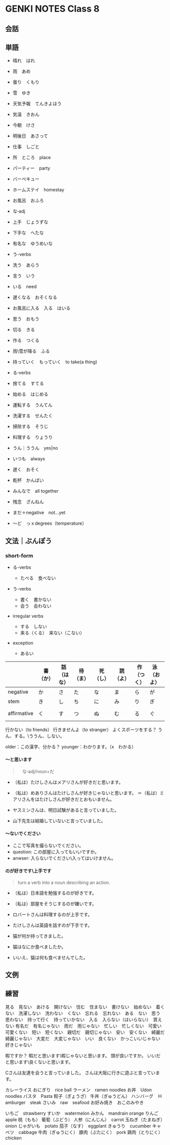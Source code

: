 # GENKI NOTES Class 8

## 会話

## 単語

- 晴れ　はれ
- 雨　あめ
- 曇り　くもり
- 雪　ゆき
- 天気予報　てんきよほう
- 気温　きおん
- 今朝　けさ
- 明後日　あさって
- 仕事　しごと
- 所　ところ　place
- パーティー　party
- バーベキュー
- ホームステイ　homestay
- お風呂　おふろ

- な‐adj
- 上手　じょうずな
- 下手な　へたな
- 有名な　ゆうめいな

- う-verbs
- 洗う　あらう
- 言う　いう
- いる　need
- 遅くなる　おそくなる
- お風呂に入る　入る　はいる
- 思う　おもう
- 切る　きる
- 作る　つくる
- 雨\雪が降る　ふる
- 持っていく　もっていく　to take(a thing)

- る‐verbs
- 捨てる　すてる
- 始める　はじめる

- 運転する　うんてん
- 洗濯する　せんたく
- 掃除する　そうじ
- 料理する　りょうり

- うん｜ううん　yes|no
- いつも　always
- 遅く　おそく
- 乾杯　かんぱい
- みんなで　all together
- 残念　ざんねん
- まだ＋negative　not...yet
- ～ど　っｘdegrees（temperature）

## 文法｜ぶんぽう

### short-form
  
- る-verbs
  - たべる　食べない

- う-verbs
  - 書く　書かない
  - 会う　会わない

- irregular verbs

  - する　しない
  - 来る（くる）　来ない（こない）

- exception
  - あるい

||書（か）|話（はな）|待（ま）|死（し）|読（よ）|作（つく）|泳（およ）|呼（よ）|買（か）||
|-|-|-|-|-|-|-|-|-|-|-|
|negative|か|さ|た|な|ま|ら|が|ば|わ|～ない|
|stem|き|し|ち|に|み|り|ぎ|び|い|～ます|
|affirmative|く|す|つ|ぬ|む|る|ぐ|ぶ|う|Dictionary　form|

行かない（to friends）
行きませんよ（to stranger）
よくスポーツをする？
うん、する。\ううん、しない。

older：この漢字、分かる？
younger：わかります。（x　わかる）

#### ～と思います

>　な‐adj/noun+だ

- （私は）たけしさんはメアリさんが好きだと思います。

- （私は）めありさんはたけしさんが好きじゃないと思います。
 ＝（私は）ミアリさんをはたけしさんが好きだとおもいません。

- ヤスミンさんは、明日試験があると言っていました。
- 山下先生は結婚していないと言っていました。

#### ～ないでください

- ここで写真を撮らないでください。
- question: この部屋に入ってもいいですか。
- anwser: 入らないでください\入ってはいけません。

#### のが好きです\上手です

> turn a verb into a noun describing an action.

- （私は）日本語を勉強するのが好きです。
- （私は）部屋をそうじするのが嫌いです。

- ロバートさんは料理するのが上手です。
- たけしさんは英語を話すのが下手です。

- 猫が何か持ってきました。
- 猫はなにか食べましたか。
- いいえ、猫は何も食べませんでした。

## 文例

## 練習

見る　見ない　あける　開けない　住む　住まない　書けない　始めない　着くない　洗濯しない　洗わない　くない　忘れる　忘れない　ある　ない　思う　思わない　持って行く　持っていかない　入る　入らない（はいらない）　買えない
有名だ　有名じゃない　雨だ　雨じゃない　忙しい　忙しくない　可愛い　可愛くない　短い　短くない　親切だ　親切じゃない　安い　安くない　綺麗だ　綺麗じゃない　大変だ　大変じゃない　いい　良くない　かっこいいじゃない　好きじゃない

暇ですか？
暇だと思います\暇じゃないと思います。
頭が良いですか。
いいだと思います\良くないと思います。

Cさんは友達を会うと言っていました。
さんは大阪に行きに遊ぶと言っています。

カレーライス
おにぎり　rice ball
ラーメン　ramen noodles
お丼　Udon　noodles
バスタ　Pasta
餃子（ぎょうざ）
牛丼（ぎゅうどん）
ハンバーグ　Ｈamburger　steak
さいみ　raw　seafood
お好み焼き　おこのみやき

いちご　strawberry
すいか　watermelon
みかん　mandrain orange
りんご　apple
桃（もも）
葡萄（ぶどう）
人参（にんじん）　carrot
玉ねぎ（たまねぎ）　onion
じゃがいも　potato
茄子（なす）　eggplant
きゅうり　cucumber
キャベツ　cabbage
牛肉（ぎゅうにく）
豚肉（ぶたにく）　pork
鶏肉（とりにく）chicken
